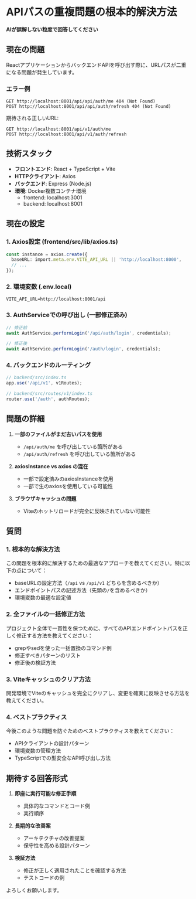 # APIパスの重複問題の根本的解決方法

**AIが誤解しない粒度で回答してください**

## 現在の問題

ReactアプリケーションからバックエンドAPIを呼び出す際に、URLパスが二重になる問題が発生しています。

### エラー例
```
GET http://localhost:8001/api/api/auth/me 404 (Not Found)
POST http://localhost:8001/api/api/auth/refresh 404 (Not Found)
```

期待される正しいURL:
```
GET http://localhost:8001/api/v1/auth/me
POST http://localhost:8001/api/v1/auth/refresh
```

## 技術スタック

- **フロントエンド**: React + TypeScript + Vite
- **HTTPクライアント**: Axios
- **バックエンド**: Express (Node.js)
- **環境**: Docker複数コンテナ環境
  - frontend: localhost:3001
  - backend: localhost:8001

## 現在の設定

### 1. Axios設定 (frontend/src/lib/axios.ts)
```typescript
const instance = axios.create({
  baseURL: import.meta.env.VITE_API_URL || 'http://localhost:8000',
  // ...
});
```

### 2. 環境変数 (.env.local)
```
VITE_API_URL=http://localhost:8001/api
```

### 3. AuthServiceでの呼び出し (一部修正済み)
```typescript
// 修正前
await AuthService.performLogin('/api/auth/login', credentials);

// 修正後
await AuthService.performLogin('/auth/login', credentials);
```

### 4. バックエンドのルーティング
```typescript
// backend/src/index.ts
app.use('/api/v1', v1Routes);

// backend/src/routes/v1/index.ts
router.use('/auth', authRoutes);
```

## 問題の詳細

1. **一部のファイルがまだ古いパスを使用**
   - `/api/auth/me` を呼び出している箇所がある
   - `/api/auth/refresh` を呼び出している箇所がある

2. **axiosInstance vs axios の混在**
   - 一部で設定済みのaxiosInstanceを使用
   - 一部で生のaxiosを使用している可能性

3. **ブラウザキャッシュの問題**
   - Viteのホットリロードが完全に反映されていない可能性

## 質問

### 1. 根本的な解決方法
この問題を根本的に解決するための最適なアプローチを教えてください。特に以下の点について：

- baseURLの設定方法（`/api` vs `/api/v1` どちらを含めるべきか）
- エンドポイントパスの記述方法（先頭の`/`を含めるべきか）
- 環境変数の最適な設定値

### 2. 全ファイルの一括修正方法
プロジェクト全体で一貫性を保つために、すべてのAPIエンドポイントパスを正しく修正する方法を教えてください：

- grepやsedを使った一括置換のコマンド例
- 修正すべきパターンのリスト
- 修正後の検証方法

### 3. Viteキャッシュのクリア方法
開発環境でViteのキャッシュを完全にクリアし、変更を確実に反映させる方法を教えてください。

### 4. ベストプラクティス
今後このような問題を防ぐためのベストプラクティスを教えてください：

- APIクライアントの設計パターン
- 環境変数の管理方法
- TypeScriptでの型安全なAPI呼び出し方法

## 期待する回答形式

1. **即座に実行可能な修正手順**
   - 具体的なコマンドとコード例
   - 実行順序

2. **長期的な改善案**
   - アーキテクチャの改善提案
   - 保守性を高める設計パターン

3. **検証方法**
   - 修正が正しく適用されたことを確認する方法
   - テストコードの例

よろしくお願いします。